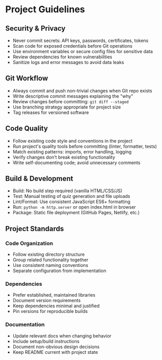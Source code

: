 # Project Guidelines

## Security & Privacy
- Never commit secrets: API keys, passwords, certificates, tokens
- Scan code for exposed credentials before Git operations
- Use environment variables or secure config files for sensitive data
- Review dependencies for known vulnerabilities
- Sanitize logs and error messages to avoid data leaks

## Git Workflow
- Always commit and push non-trivial changes when Git repo exists
- Write descriptive commit messages explaining the "why"
- Review changes before committing: `git diff --staged`
- Use branching strategy appropriate for project size
- Tag releases for versioned software

## Code Quality
- Follow existing code style and conventions in the project
- Run project's quality tools before committing (linter, formatter, tests)
- Match existing patterns: imports, error handling, logging
- Verify changes don't break existing functionality
- Write self-documenting code; avoid unnecessary comments

## Build & Development
- Build: No build step required (vanilla HTML/CSS/JS)
- Test: Manual testing of quiz generation and file uploads
- Lint/Format: Use consistent JavaScript ES6+ formatting
- Run: `python -m http.server` or open index.html in browser
- Package: Static file deployment (GitHub Pages, Netlify, etc.)

## Project Standards

### Code Organization
- Follow existing directory structure
- Group related functionality together
- Use consistent naming conventions
- Separate configuration from implementation

### Dependencies
- Prefer established, maintained libraries
- Document version requirements
- Keep dependencies minimal and justified
- Pin versions for reproducible builds

### Documentation
- Update relevant docs when changing behavior
- Include setup/build instructions
- Document non-obvious design decisions
- Keep README current with project state